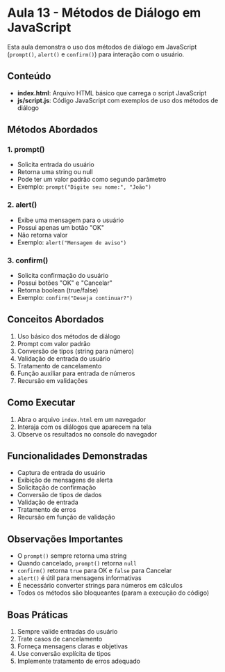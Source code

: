 # Aula 13 - Métodos de Diálogo em JavaScript

Esta aula demonstra o uso dos métodos de diálogo em JavaScript (`prompt()`, `alert()` e `confirm()`) para interação com o usuário.

## Conteúdo

- **index.html**: Arquivo HTML básico que carrega o script JavaScript
- **js/script.js**: Código JavaScript com exemplos de uso dos métodos de diálogo

## Métodos Abordados

### 1. prompt()
- Solicita entrada do usuário
- Retorna uma string ou null
- Pode ter um valor padrão como segundo parâmetro
- Exemplo: `prompt("Digite seu nome:", "João")`

### 2. alert()
- Exibe uma mensagem para o usuário
- Possui apenas um botão "OK"
- Não retorna valor
- Exemplo: `alert("Mensagem de aviso")`

### 3. confirm()
- Solicita confirmação do usuário
- Possui botões "OK" e "Cancelar"
- Retorna boolean (true/false)
- Exemplo: `confirm("Deseja continuar?")`

## Conceitos Abordados

1. Uso básico dos métodos de diálogo
2. Prompt com valor padrão
3. Conversão de tipos (string para número)
4. Validação de entrada do usuário
5. Tratamento de cancelamento
6. Função auxiliar para entrada de números
7. Recursão em validações

## Como Executar

1. Abra o arquivo `index.html` em um navegador
2. Interaja com os diálogos que aparecem na tela
3. Observe os resultados no console do navegador

## Funcionalidades Demonstradas

- Captura de entrada do usuário
- Exibição de mensagens de alerta
- Solicitação de confirmação
- Conversão de tipos de dados
- Validação de entrada
- Tratamento de erros
- Recursão em função de validação

## Observações Importantes

- O `prompt()` sempre retorna uma string
- Quando cancelado, `prompt()` retorna `null`
- `confirm()` retorna `true` para OK e `false` para Cancelar
- `alert()` é útil para mensagens informativas
- É necessário converter strings para números em cálculos
- Todos os métodos são bloqueantes (param a execução do código)

## Boas Práticas

1. Sempre valide entradas do usuário
2. Trate casos de cancelamento
3. Forneça mensagens claras e objetivas
4. Use conversão explícita de tipos
5. Implemente tratamento de erros adequado